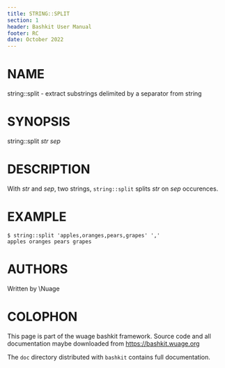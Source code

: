 ```yaml
---
title: STRING::SPLIT
section: 1
header: Bashkit User Manual
footer: RC
date: October 2022
---
```


# NAME

string::split - extract substrings delimited by a separator from string

# SYNOPSIS

string::split *str* *sep*

# DESCRIPTION

With *str* and *sep*, two strings, `string::split`
splits *str* on *sep* occurences.

# EXAMPLE

    $ string::split 'apples,oranges,pears,grapes' ','
    apples oranges pears grapes

# AUTHORS
Written by \\Nuage

# COLOPHON
This page is part of the wuage bashkit framework. Source code and all
documentation maybe downloaded from <https://bashkit.wuage.org>

The `doc` directory distributed with `bashkit` contains full documentation.

